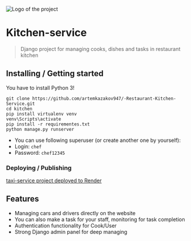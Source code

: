 ![Logo of the project](C:\projects\kitchen\static\assets\img\favicon.png)


# Kitchen-service
> Django project for managing cooks, dishes and tasks in restaurant kitchen


## Installing / Getting started

You have to install Python 3!

```shell
git clone https://github.com/artemkazakov947/-Restaurant-Kitchen-Service.git
cd kitchen
pip install virtualenv venv
venv\Scripts\activate
pip install -r requirementes.txt
python manage.py runserver 
```

  - You can use following superuser (or create another one by yourself):
  - Login: `chef`
  - Password: `chef12345`


### Deploying / Publishing

[taxi-service project deployed to Render](https://kitchen-service-qvqc.onrender.com//)



## Features

* Managing cars and drivers directly on the website
* You can also make a task for your staff, monitoring for task completion
* Authentication functionality for Cook/User
* Strong Django admin panel for deep managing